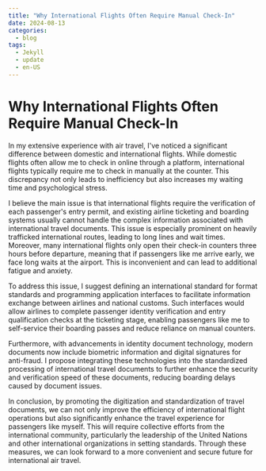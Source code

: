 ```yaml
---
title: "Why International Flights Often Require Manual Check-In"
date: 2024-08-13
categories:
  - blog
tags:
  - Jekyll
  - update
  - en-US
---
```


# Why International Flights Often Require Manual Check-In

In my extensive experience with air travel, I've noticed a significant difference between domestic and international flights. While domestic flights often allow me to check in online through a platform, international flights typically require me to check in manually at the counter. This discrepancy not only leads to inefficiency but also increases my waiting time and psychological stress.

I believe the main issue is that international flights require the verification of each passenger's entry permit, and existing airline ticketing and boarding systems usually cannot handle the complex information associated with international travel documents. This issue is especially prominent on heavily trafficked international routes, leading to long lines and wait times. Moreover, many international flights only open their check-in counters three hours before departure, meaning that if passengers like me arrive early, we face long waits at the airport. This is inconvenient and can lead to additional fatigue and anxiety.

To address this issue, I suggest defining an international standard for format standards and programming application interfaces to facilitate information exchange between airlines and national customs. Such interfaces would allow airlines to complete passenger identity verification and entry qualification checks at the ticketing stage, enabling passengers like me to self-service their boarding passes and reduce reliance on manual counters.

Furthermore, with advancements in identity document technology, modern documents now include biometric information and digital signatures for anti-fraud. I propose integrating these technologies into the standardized processing of international travel documents to further enhance the security and verification speed of these documents, reducing boarding delays caused by document issues.

In conclusion, by promoting the digitization and standardization of travel documents, we can not only improve the efficiency of international flight operations but also significantly enhance the travel experience for passengers like myself. This will require collective efforts from the international community, particularly the leadership of the United Nations and other international organizations in setting standards. Through these measures, we can look forward to a more convenient and secure future for international air travel.

